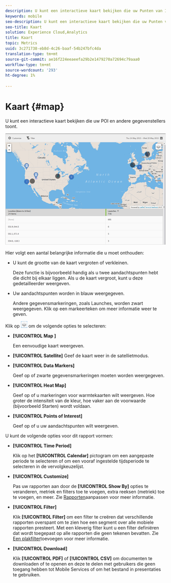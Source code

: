 ```yaml
---
description: U kunt een interactieve kaart bekijken die uw Punten van Interesse en andere gegevenstellers toont.
keywords: mobile
seo-description: U kunt een interactieve kaart bekijken die uw Punten van Interesse en andere gegevenstellers toont.
seo-title: Kaart
solution: Experience Cloud,Analytics
title: Kaart
topic: Metrics
uuid: 3c271738-eb8d-4c26-baaf-54b247bfc4da
translation-type: tm+mt
source-git-commit: ae16f224eeaeefa29b2e1479270a72694c79aaa0
workflow-type: tm+mt
source-wordcount: '293'
ht-degree: 1%

---
```



# Kaart {#map}

U kunt een interactieve kaart bekijken die uw POI en andere gegevenstellers toont.

![](assets/map.png)

Hier volgt een aantal belangrijke informatie die u moet onthouden:

* U kunt de grootte van de kaart vergroten of verkleinen.

   Deze functie is bijvoorbeeld handig als u twee aandachtspunten hebt die dicht bij elkaar liggen. Als u de kaart vergroot, kunt u deze gedetailleerder weergeven.
* Uw aandachtspunten worden in blauw weergegeven.

   Andere gegevensmarkeringen, zoals Launches, worden zwart weergegeven. Klik op een markeerteken om meer informatie weer te geven.

Klik op ![lagen](assets/map_layers.png) om de volgende opties te selecteren:

* **[!UICONTROL Map ]**

   Een eenvoudige kaart weergeven.

* **[!UICONTROL Satellite]**
Geef de kaart weer in de satellietmodus.

* **[!UICONTROL Data Markers]**

   Geef op of zwarte gegevensmarkeringen moeten worden weergegeven.

* **[!UICONTROL Heat Map]**

   Geef op of u markeringen voor warmtekaarten wilt weergeven. Hoe groter de intensiteit van de kleur, hoe vaker aan de voorwaarde (bijvoorbeeld Starten) wordt voldaan.

* **[!UICONTROL Points of Interest]**

   Geef op of u uw aandachtspunten wilt weergeven.

U kunt de volgende opties voor dit rapport vormen:

* **[!UICONTROL Time Period]**

   Klik op het **[!UICONTROL Calendar]** pictogram om een aangepaste periode te selecteren of om een vooraf ingestelde tijdsperiode te selecteren in de vervolgkeuzelijst.

* **[!UICONTROL Customize]**

   Pas uw rapporten aan door de **[!UICONTROL Show By]** opties te veranderen, metriek en filters toe te voegen, extra reeksen (metriek) toe te voegen, en meer. Zie [Rapporten](/help/using/usage/reports-customize/t-reports-customize.md)aanpassen voor meer informatie.

* **[!UICONTROL Filter]**

   Klik **[!UICONTROL Filter]** om een filter te creëren dat verschillende rapporten overspant om te zien hoe een segment over alle mobiele rapporten presteert. Met een kleverig filter kunt u een filter definiëren dat wordt toegepast op alle rapporten die geen tekenen bevatten. Zie [Een plakfilter](/help/using/usage/reports-customize/t-sticky-filter.md)toevoegen voor meer informatie.

* **[!UICONTROL Download]**

   Klik **[!UICONTROL PDF]** of **[!UICONTROL CSV]** om documenten te downloaden of te openen en deze te delen met gebruikers die geen toegang hebben tot Mobile Services of om het bestand in presentaties te gebruiken.